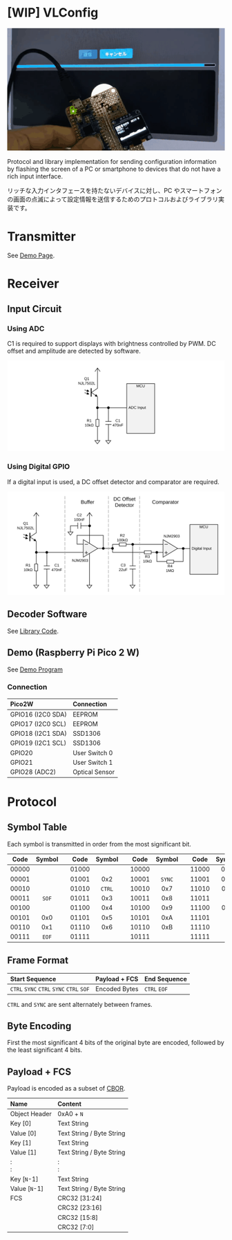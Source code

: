 # [WIP] VLConfig

![](./docs/img/cover.gif)

Protocol and library implementation for sending configuration information by flashing the screen of a PC or smartphone to devices that do not have a rich input interface.

リッチな入力インタフェースを持たないデバイスに対し、PC やスマートフォンの画面の点滅によって設定情報を送信するためのプロトコルおよびライブラリ実装です。

# Transmitter

See [Demo Page](https://shapoco.github.io/vlconfig/wifi/).

# Receiver

## Input Circuit

### Using ADC

C1 is required to support displays with brightness controlled by PWM. DC offset and amplitude are detected by software.

![](./docs/img/schematic_input_with_adc.svg)

### Using Digital GPIO

If a digital input is used, a DC offset detector and comparator are required.

![](./docs/img/schematic_input_with_gpio.svg)

## Decoder Software

See [Library Code](cpp/lib).

## Demo (Raspberry Pi Pico 2 W)

See [Demo Program](cpp/example/pico)

### Connection

|Pico2W|Connection|
|:--|:--|
|GPIO16 (I2C0 SDA)|EEPROM|
|GPIO17 (I2C0 SCL)|EEPROM|
|GPIO18 (I2C1 SDA)|SSD1306|
|GPIO19 (I2C1 SCL)|SSD1306|
|GPIO20|User Switch 0|
|GPIO21|User Switch 1|
|GPIO28 (ADC2)|Optical Sensor|

# Protocol

## Symbol Table

Each symbol is transmitted in order from the most significant bit.

|Code|Symbol||Code|Symbol||Code|Symbol||Code|Symbol|
|:--:|:--:|:--:|:--:|:--:|:--:|:--:|:--:|:--:|:--:|:--:|
|00000|||01000|||10000|||11000|0xC|
|00001|||01001|0x2||10001|`SYNC`||11001|0xD|
|00010|||01010|`CTRL`||10010|0x7||11010|0xE|
|00011|`SOF`||01011|0x3||10011|0x8||11011||
|00100|||01100|0x4||10100|0x9||11100|0xF|
|00101|0x0||01101|0x5||10101|0xA||11101||
|00110|0x1||01110|0x6||10110|0xB||11110||
|00111|`EOF`||01111|||10111|||11111||

## Frame Format

|Start Sequence|Payload + FCS|End Sequence|
|:--|:--|:--|
|`CTRL` `SYNC` `CTRL` `SYNC` `CTRL` `SOF`|Encoded Bytes|`CTRL` `EOF`|

`CTRL` and `SYNC` are sent alternately between frames.

## Byte Encoding

First the most significant 4 bits of the original byte are encoded, followed by the least significant 4 bits.

## Payload + FCS

Payload is encoded as a subset of [CBOR](https://datatracker.ietf.org/doc/html/rfc8949).

|Name|Content|
|:--|:--|
|Object Header|0xA0 + `N`|
|Key \[0\]|Text String|
|Value \[0\]|Text String / Byte String|
|Key \[1\]|Text String|
|Value \[1\]|Text String / Byte String|
|:<br>:|:<br>:|
|Key \[`N`-1\]|Text String|
|Value \[`N`-1\]|Text String / Byte String|
|FCS|CRC32 \[31:24\]|
||CRC32 \[23:16\]|
||CRC32 \[15:8\]|
||CRC32 \[7:0\]|
